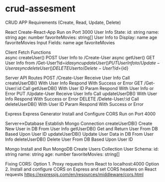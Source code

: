 # crud-assesment

CRUD APP Requirements (Create, Read, Update, Delete)

React
    Create-React-App
    Run on Port 3000
    User Info State:
        id: string
        name: string
        age: number
        favoriteMovies: string[]
    User Info to Display:
        name
        age
        favoriteMovies
    Input Fields:
        name
        age
        favoriteMovies

Client Fetch Functions   
    async createUser()
        POST User Info to /Create-User
    async getUser()
        GET User Info from /Get-User?id=${id}
    async updateUser()
        PUT User Info to /Update-User
    async deleteUser()
        DELETE User to /Delete-User?id=${id}

Server API Routes
    POST /Create-User
        Receive User Info
        Call createUserDB() With User Info
        Respond With Success or Error
    GET /Get-User/:id
        Call getUserDB() With User ID Param
        Respond With User Info or Error
    PUT /Update-User
        Receive User Info
        Call updateUserDB() With User Info
        Respond With Success or Error
    DELETE /Delete-User/:id
        Call deleteUserDB() With User ID Param
        Respond With Success or Error

Express
    Express Generator
    Install and Configure CORS
    Run on Port 4000

Server<->Database
    Establish Mongo Connection
    createUserDB()
        Create New User in DB From User Info
    getUserDB()
        Get and Return User From DB Based Upon User ID
    updateUserDB()
        Update User Data in DB From User Info
    deleteUserDB()
        Delete User From DB Based Upon User ID

Mongo
    Install and Run MongoDB
    Create Users Collection
    User Schema:
        id: string
        name: string
        age: number
        favoriteMovies: string[]


Fixing CORS:
    Option 1. Proxy requests from React to localhost:4000
    Option 2. Install and configure CORS on Express and set CORS headers on React requests https://expressjs.com/en/resources/middleware/cors.html